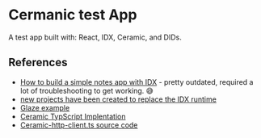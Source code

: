 # Cermanic test App

A test app built with: React, IDX, Ceramic, and DIDs.

## References
- [How to build a simple notes app with IDX](https://blog.ceramic.network/how-to-build-a-simple-notes-app-with-idx/) - pretty outdated, required a lot of troubleshooting to get working. 😅
- [new projects have been created to replace the IDX runtime](https://blog.ceramic.network/the-next-architecture-for-building-web3-data-applications/)
- [Glaze example](https://developers.ceramic.network/tools/glaze/example/)
- [Ceramic TypScript Implentation](https://developers.ceramic.network/reference/typescript/modules.html)
- [Ceramic-http-client.ts source code](https://github.com/ceramicnetwork/js-ceramic/blob/cb06d641ff4795d2a8c9acd0f9f287d53c6ff6a7/packages/http-client/src/ceramic-http-client.ts)
